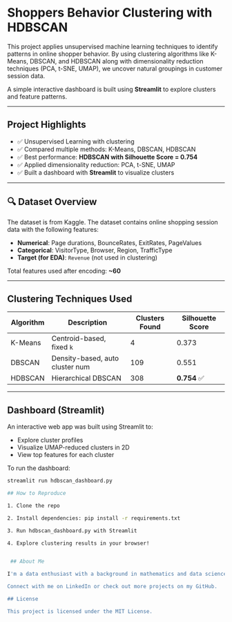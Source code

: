 # Shoppers Behavior Clustering with HDBSCAN

This project applies unsupervised machine learning techniques to identify patterns in online shopper behavior. By using clustering algorithms like K-Means, DBSCAN, and HDBSCAN along with dimensionality reduction techniques (PCA, t-SNE, UMAP), we uncover natural groupings in customer session data.

A simple interactive dashboard is built using **Streamlit** to explore clusters and feature patterns.

---

## Project Highlights

- ✅ Unsupervised Learning with clustering
- ✅ Compared multiple methods: K-Means, DBSCAN, HDBSCAN
- ✅ Best performance: **HDBSCAN with Silhouette Score = 0.754**
- ✅ Applied dimensionality reduction: PCA, t-SNE, UMAP
- ✅ Built a dashboard with **Streamlit** to visualize clusters

---

## 🔍 Dataset Overview

The dataset is from Kaggle.
The dataset contains online shopping session data with the following features:

- **Numerical**: Page durations, BounceRates, ExitRates, PageValues
- **Categorical**: VisitorType, Browser, Region, TrafficType
- **Target (for EDA)**: `Revenue` (not used in clustering)

Total features used after encoding: **~60**

---

## Clustering Techniques Used

| Algorithm  | Description                     | Clusters Found | Silhouette Score |
|------------|---------------------------------|----------------|------------------|
| K-Means    | Centroid-based, fixed `k`       | 4              | 0.373            |
| DBSCAN     | Density-based, auto cluster num | 109            | 0.551            |
| HDBSCAN    | Hierarchical DBSCAN             | 308            | **0.754** ✅      |

---

## Dashboard (Streamlit)

An interactive web app was built using Streamlit to:

- Explore cluster profiles
- Visualize UMAP-reduced clusters in 2D
- View top features for each cluster

To run the dashboard:

```bash
streamlit run hdbscan_dashboard.py

## How to Reproduce

1. Clone the repo

2. Install dependencies: pip install -r requirements.txt

3. Run hdbscan_dashboard.py with Streamlit

4. Explore clustering results in your browser!


 ## About Me 

I'm a data enthusiast with a background in mathematics and data science, passionate about turning raw data into meaningful insights through machine learning and visualization.

Connect with me on LinkedIn or check out more projects on my GitHub.

## License 

This project is licensed under the MIT License.

